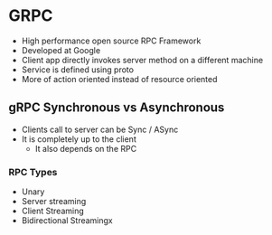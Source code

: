 # GRPC

* High performance open source RPC Framework
* Developed at Google
* Client app directly invokes server method on a different machine
* Service is defined using proto
* More of action oriented instead of resource oriented


## gRPC Synchronous vs Asynchronous

* Clients call to server can be Sync / ASync
* It is completely up to the client
  * It also depends on the RPC

### RPC Types
* Unary 
* Server streaming
* Client Streaming
* Bidirectional Streamingx